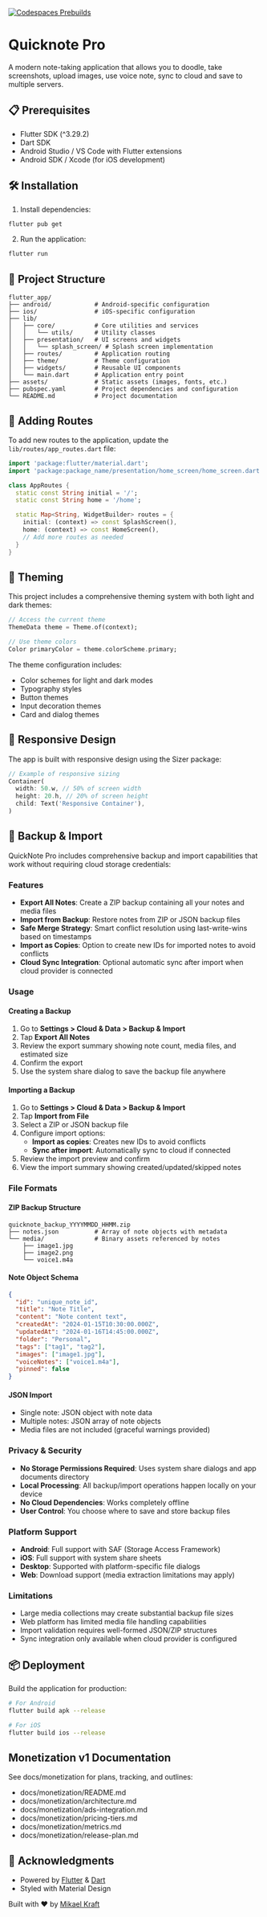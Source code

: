 [![Codespaces Prebuilds](https://github.com/mikaelkraft/Quicknote_Pro/actions/workflows/codespaces/create_codespaces_prebuilds/badge.svg)](https://github.com/mikaelkraft/Quicknote_Pro/actions/workflows/codespaces/create_codespaces_prebuilds)

# Quicknote Pro

A modern note-taking application that allows you to doodle, take screenshots, upload images, use voice note, sync to cloud and save to multiple servers.

## 📋 Prerequisites

- Flutter SDK (^3.29.2)
- Dart SDK
- Android Studio / VS Code with Flutter extensions
- Android SDK / Xcode (for iOS development)

## 🛠️ Installation

1. Install dependencies:
```bash
flutter pub get
```

2. Run the application:
```bash
flutter run
```

## 📁 Project Structure

```
flutter_app/
├── android/            # Android-specific configuration
├── ios/                # iOS-specific configuration
├── lib/
│   ├── core/           # Core utilities and services
│   │   └── utils/      # Utility classes
│   ├── presentation/   # UI screens and widgets
│   │   └── splash_screen/ # Splash screen implementation
│   ├── routes/         # Application routing
│   ├── theme/          # Theme configuration
│   ├── widgets/        # Reusable UI components
│   └── main.dart       # Application entry point
├── assets/             # Static assets (images, fonts, etc.)
├── pubspec.yaml        # Project dependencies and configuration
└── README.md           # Project documentation
```

## 🧩 Adding Routes

To add new routes to the application, update the `lib/routes/app_routes.dart` file:

```dart
import 'package:flutter/material.dart';
import 'package:package_name/presentation/home_screen/home_screen.dart';

class AppRoutes {
  static const String initial = '/';
  static const String home = '/home';

  static Map<String, WidgetBuilder> routes = {
    initial: (context) => const SplashScreen(),
    home: (context) => const HomeScreen(),
    // Add more routes as needed
  }
}
```

## 🎨 Theming

This project includes a comprehensive theming system with both light and dark themes:

```dart
// Access the current theme
ThemeData theme = Theme.of(context);

// Use theme colors
Color primaryColor = theme.colorScheme.primary;
```

The theme configuration includes:
- Color schemes for light and dark modes
- Typography styles
- Button themes
- Input decoration themes
- Card and dialog themes

## 📱 Responsive Design

The app is built with responsive design using the Sizer package:

```dart
// Example of responsive sizing
Container(
  width: 50.w, // 50% of screen width
  height: 20.h, // 20% of screen height
  child: Text('Responsive Container'),
)
```
## 💾 Backup & Import

QuickNote Pro includes comprehensive backup and import capabilities that work without requiring cloud storage credentials:

### Features

- **Export All Notes**: Create a ZIP backup containing all your notes and media files
- **Import from Backup**: Restore notes from ZIP or JSON backup files
- **Safe Merge Strategy**: Smart conflict resolution using last-write-wins based on timestamps
- **Import as Copies**: Option to create new IDs for imported notes to avoid conflicts
- **Cloud Sync Integration**: Optional automatic sync after import when cloud provider is connected

### Usage

#### Creating a Backup

1. Go to **Settings > Cloud & Data > Backup & Import**
2. Tap **Export All Notes**
3. Review the export summary showing note count, media files, and estimated size
4. Confirm the export
5. Use the system share dialog to save the backup file anywhere

#### Importing a Backup

1. Go to **Settings > Cloud & Data > Backup & Import**
2. Tap **Import from File**
3. Select a ZIP or JSON backup file
4. Configure import options:
   - **Import as copies**: Creates new IDs to avoid conflicts
   - **Sync after import**: Automatically sync to cloud if connected
5. Review the import preview and confirm
6. View the import summary showing created/updated/skipped notes

### File Formats

#### ZIP Backup Structure
```
quicknote_backup_YYYYMMDD_HHMM.zip
├── notes.json          # Array of note objects with metadata
└── media/              # Binary assets referenced by notes
    ├── image1.jpg
    ├── image2.png
    └── voice1.m4a
```

#### Note Object Schema
```json
{
  "id": "unique_note_id",
  "title": "Note Title",
  "content": "Note content text",
  "createdAt": "2024-01-15T10:30:00.000Z",
  "updatedAt": "2024-01-16T14:45:00.000Z",
  "folder": "Personal",
  "tags": ["tag1", "tag2"],
  "images": ["image1.jpg"],
  "voiceNotes": ["voice1.m4a"],
  "pinned": false
}
```

#### JSON Import
- Single note: JSON object with note data
- Multiple notes: JSON array of note objects
- Media files are not included (graceful warnings provided)

### Privacy & Security

- **No Storage Permissions Required**: Uses system share dialogs and app documents directory
- **Local Processing**: All backup/import operations happen locally on your device
- **No Cloud Dependencies**: Works completely offline
- **User Control**: You choose where to save and store backup files

### Platform Support

- **Android**: Full support with SAF (Storage Access Framework)
- **iOS**: Full support with system share sheets
- **Desktop**: Supported with platform-specific file dialogs
- **Web**: Download support (media extraction limitations may apply)

### Limitations

- Large media collections may create substantial backup file sizes
- Web platform has limited media file handling capabilities
- Import validation requires well-formed JSON/ZIP structures
- Sync integration only available when cloud provider is configured

## 📦 Deployment

Build the application for production:

```bash
# For Android
flutter build apk --release

# For iOS
flutter build ios --release
```

## Monetization v1 Documentation
See docs/monetization for plans, tracking, and outlines:
- docs/monetization/README.md
- docs/monetization/architecture.md
- docs/monetization/ads-integration.md
- docs/monetization/pricing-tiers.md
- docs/monetization/metrics.md
- docs/monetization/release-plan.md

## 🙏 Acknowledgments
- Powered by [Flutter](https://flutter.dev) & [Dart](https://dart.dev)
- Styled with Material Design

Built with ❤️ by [Mikael Kraft](https://x.com/mikael_kraft)
